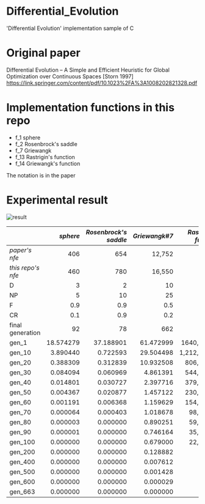# Differential_Evolution
'Differential Evolution' implementation sample of C

# Original paper
Differential Evolution – A Simple and Efficient Heuristic for Global Optimization over Continuous Spaces [Storn 1997]
https://link.springer.com/content/pdf/10.1023%2FA%3A1008202821328.pdf

# Implementation functions in this repo
- f_1 sphere
- f_2 Rosenbrock's saddle
- f_7 Griewangk
- f_13 Rastrigin's function
- f_14 Griewangk's function

The notation is in the paper

# Experimental result
![result](https://user-images.githubusercontent.com/37448236/57819611-3ea7f200-77c4-11e9-9cc1-8975e6c50ddd.PNG)

|                   |    *sphere*    |*Rosenbrock's saddle*| *Griewangk#7* | *Rastrigin's function* | *Griewangk#14* |
|:------------------|-----------------:|-----------------:|-----------------:|------------------:|----------------:|
|  *paper's nfe*    |    406           |    654           |    12,752        |    12,971         |    8,691        |
|  *this repo's nfe*|    460           |    780           |    16,550        |    13,050         |    8,860        |
|    D              |    3             |    2             |    10            |    20             |    20           |
|    NP             |    5             |    10            |    25            |    25             |    20           |
|    F              |    0.9           |    0.9           |    0.5           |    0.5            |    0.5          |
|    CR             |    0.1           |    0.9           |    0.2           |    0.0            |    0.1          |
|  final generation |    92            |    78            |    662           |    522            |    443          |
|    gen_1          |    18.574279     |    37.188901     |    61.472999     |    1640,794.55    |    387.9212     |
|    gen_10         |    3.890440      |    0.722593      |    29.504498     |    1,212,466.69   |    285.6043     |
|    gen_20         |    0.388309      |    0.312839      |    10.932508     |    806,805.91     |    163.6057     |
|    gen_30         |    0.084094      |    0.060969      |    4.861391      |    544,044.93     |    94.6161      |
|    gen_40         |    0.014801      |    0.030727      |    2.397716      |    379,130.03     |    58.5152      |
|    gen_50         |    0.004367      |    0.020877      |    1.457122      |    230,026.10     |    38.4373      |
|    gen_60         |    0.001191      |    0.006368      |    1.159629      |    154,413.62     |    23.5237      |
|    gen_70         |    0.000064      |    0.000403      |    1.018678      |    98,927.99      |    14.0279      |
|    gen_80         |    0.000003      |    0.000000      |    0.890251      |    59,275.88      |    9.1267       |
|    gen_90         |    0.000001      |    0.000000      |    0.746164      |    35,400.90      |    5.5709       |
|    gen_100        |    0.000000      |    0.000000      |    0.679000      |    22,831.19      |    3.7962       |
|    gen_200        |    0.000000      |    0.000000      |    0.128882      |    327.02         |    0.9807       |
|    gen_400        |    0.000000      |    0.000000      |    0.007612      |    14.47          |    0.0038       |
|    gen_500        |    0.000000      |    0.000000      |    0.001428      |    1.94           |    0.0001       |
|    gen_600        |    0.000000      |    0.000000      |    0.000029      |    0.03           |    0.0000       |
|    gen_663        |    0.000000      |    0.000000      |    0.000000      |    0.00           |    0.0000       |
